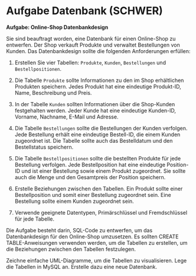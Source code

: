 # Aufgabe Datenbank (SCHWER)

**Aufgabe: Online-Shop Datenbankdesign**

Sie sind beauftragt worden, eine Datenbank für einen Online-Shop zu entwerfen. Der Shop verkauft Produkte und verwaltet Bestellungen von Kunden. Das Datenbankdesign sollte die folgenden Anforderungen erfüllen:

1. Erstellen Sie vier Tabellen: `Produkte`, `Kunden`, `Bestellungen` und `Bestellpositionen`.

2. Die Tabelle `Produkte` sollte Informationen zu den im Shop erhältlichen Produkten speichern. Jedes Produkt hat eine eindeutige Produkt-ID, Name, Beschreibung und Preis.

3. In der Tabelle `Kunden` sollten Informationen über die Shop-Kunden festgehalten werden. Jeder Kunde hat eine eindeutige Kunden-ID, Vorname, Nachname, E-Mail und Adresse.

4. Die Tabelle `Bestellungen` sollte die Bestellungen der Kunden verfolgen. Jede Bestellung erhält eine eindeutige Bestell-ID, die einem Kunden zugeordnet ist. Die Tabelle sollte auch das Bestelldatum und den Bestellstatus speichern.

5. Die Tabelle `Bestellpositionen` sollte die bestellten Produkte für jede Bestellung verfolgen. Jede Bestellposition hat eine eindeutige Position-ID und ist einer Bestellung sowie einem Produkt zugeordnet. Sie sollte auch die Menge und den Gesamtpreis der Position speichern.

6. Erstelle Beziehungen zwischen den Tabellen. Ein Produkt sollte einer
   Bestellposition und somit einer Bestellung zugeordnet sein. Eine Bestellung
sollte einem Kunden zugeordnet sein.

7. Verwende geeignete Datentypen, Primärschlüssel und Fremdschlüssel für jede Tabelle.

Die Aufgabe besteht darin, SQL-Code zu entwerfen, um das Datenbankdesign für den Online-Shop umzusetzen. 
Es sollten CREATE TABLE-Anweisungen verwenden werden, um die Tabellen zu erstellen, um die Beziehungen zwischen den Tabellen festzulegen.

Zeichne einfache UML-Diagramme, um die Tabellen zu visualisieren.
Lege die Tabellen in MySQL an. Erstelle dazu eine neue Datenbank.
